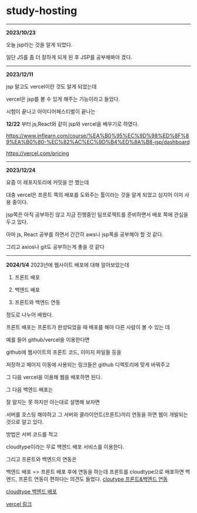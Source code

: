 # study-hosting
_______________________________________________
**2023/10/23**

오늘 jsp라는 것을 알게 되었다.

일단 JS를 좀 더 잘하게 되게 된 후 JSP를 공부해봐야 겠다.

___________________________________________________
**2023/12/11**

jsp 말고도 vercel이란 것도 알게 되었는데

vercel은 jsp를 볼 수 있게 해주는 기능이라고 들었다.

시험이 끝나고 아이디어페스티벌이 끝나는

**12/22** 부터 js,React와 같이 jsp와 vercel을 배우기로 하였다.

https://www.inflearn.com/course/%EA%B0%95%EC%9D%98%ED%8F%89%EA%B0%80-%EC%82%AC%EC%9D%B4%ED%8A%B8-jsp/dashboard

https://vercel.com/pricing

______________________________________________________
**2023/12/24**

요즘 이 레포지토리에 커밋을 안 했는데

대충 vercel은 프론트 쪽의 배포를 도와주는 툴이라는 것을 알게 되었고 심지어 이미 사용 중이다.

jsp쪽은 아직 공부하진 않고 지금 진행중인 팀프로젝트를 준비하면서 배포 쪽에 관심을 두고 있다.

아마 js, React 공부를 하면서 간간히 aws나 jsp쪽을 공부해야 할 것 같다.

그리고 axios나 git도 공부하는게 좋을 것 같다
_________________________________
**2024/1/4**
2023년에 웹사이트 배포에 대해 알아보았는데

1. 프론트 배포

2. 백엔드 배포

3. 프론트와 백엔드 연동

정도로 나누어 배웠다.

프론트 배포는 프론트가 완성되었을 때 배포를 해야 다른 사람이 볼 수 있는 데

예를 들어 github/vercel을 이용한다면

github에 웹사이트의 프론트 코드, 이미지 파일들 등을

저장하고 페이지 이동에 사용되는 링크들은 github 디렉토리에 맞게 바꿔주고

그 다음 vercel을 이용해 웹을 배포하면 된다.

그 다음 백엔드 배포는

잘 알지는 못 하지만 아는대로 설명해 보자면

서버를 호스팅 해야하고 그 서버와 클라이언트(프론트)끼리 연동을 하면 웹이 개발되는 것으로 알고 있다.

방법은 서버 코드를 적고

cloudtype이라는 무료 백엔드 배포 서비스를 이용한다.

그리고 프론트와 백엔드의 연동은

백엔드 배포 => 프론트 배포 후에
연동을 하는데 프론트를 cloudtype으로 배포하면 백엔드, 프론트 연동이 편하다는 의견도 들었다.
[cloutype 프론트&백엔드 연동](https://make-somthing.tistory.com/91)

[cloudtype 백엔드 배포](https://velog.io/@ckdgus5189/%ED%81%B4%EB%9D%BC%EC%9A%B0%EB%93%9C-%ED%83%80%EC%9E%85%EC%9C%BC%EB%A1%9C-%EC%84%9C%EB%B2%84-%EB%B0%B0%ED%8F%AC%ED%95%98%EA%B8%B0)

[vercel 링크](https://vercel.com/)






